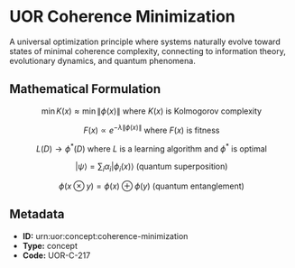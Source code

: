 # UOR Coherence Minimization

A universal optimization principle where systems naturally evolve toward states of minimal coherence complexity, connecting to information theory, evolutionary dynamics, and quantum phenomena.

## Mathematical Formulation

$$
\min K(x) \approx \min \|\phi(x)\| \text{ where } K(x) \text{ is Kolmogorov complexity}
$$

$$
F(x) \propto e^{-\lambda\|\phi(x)\|} \text{ where } F(x) \text{ is fitness}
$$

$$
L(D) \to \phi^*(D) \text{ where } L \text{ is a learning algorithm and } \phi^* \text{ is optimal}
$$

$$
|\psi\rangle = \sum_i \alpha_i |\phi_i(x)\rangle \text{ (quantum superposition)}
$$

$$
\phi(x\otimes y) = \phi(x) \oplus \phi(y) \text{ (quantum entanglement)}
$$

## Metadata

- **ID:** urn:uor:concept:coherence-minimization
- **Type:** concept
- **Code:** UOR-C-217
